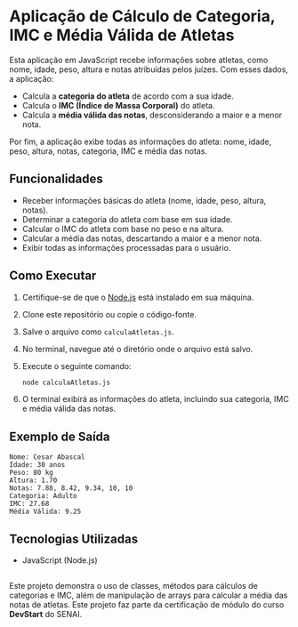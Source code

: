 # Aplicação de Cálculo de Categoria, IMC e Média Válida de Atletas

Esta aplicação em JavaScript recebe informações sobre atletas, como nome, idade, peso, altura e notas atribuídas pelos juízes. Com esses dados, a aplicação:
- Calcula a **categoria do atleta** de acordo com a sua idade.
- Calcula o **IMC (Índice de Massa Corporal)** do atleta.
- Calcula a **média válida das notas**, desconsiderando a maior e a menor nota.

Por fim, a aplicação exibe todas as informações do atleta: nome, idade, peso, altura, notas, categoria, IMC e média das notas.

## Funcionalidades

- Receber informações básicas do atleta (nome, idade, peso, altura, notas).
- Determinar a categoria do atleta com base em sua idade.
- Calcular o IMC do atleta com base no peso e na altura.
- Calcular a média das notas, descartando a maior e a menor nota.
- Exibir todas as informações processadas para o usuário.

## Como Executar

1. Certifique-se de que o [Node.js](https://nodejs.org) está instalado em sua máquina.
2. Clone este repositório ou copie o código-fonte.
3. Salve o arquivo como `calculaAtletas.js`.
4. No terminal, navegue até o diretório onde o arquivo está salvo.
5. Execute o seguinte comando:

   ```bash
   node calculaAtletas.js
6. O terminal exibirá as informações do atleta, incluindo sua categoria, IMC e média válida das notas.

## Exemplo de Saída
```
Nome: Cesar Abascal
Idade: 30 anos
Peso: 80 kg
Altura: 1.70
Notas: 7.88, 8.42, 9.34, 10, 10
Categoria: Adulto
IMC: 27.68
Média Válida: 9.25
```
## Tecnologias Utilizadas

- JavaScript (Node.js)

## 
Este projeto demonstra o uso de classes, métodos para cálculos de categorias e IMC, além de manipulação de arrays para calcular a média das notas de atletas.
Este projeto faz parte da certificação de módulo do curso **DevStart** do SENAI.
